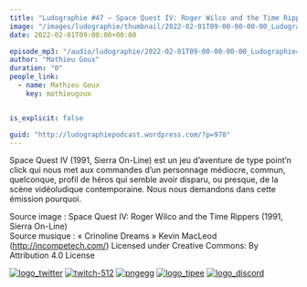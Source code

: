 ```yaml
---
title: "Ludographie #47 – Space Quest IV: Roger Wilco and the Time Rippers"
image: "/images/ludographie/thumbnail/2022-02-01T09-00-00-00-00_Ludographie47SpaceQuestIVRogerWilcoandtheTimeRippers.jpg"
date: 2022-02-01T09:00:00+00:00

episode_mp3: "/audio/ludographie/2022-02-01T09-00-00-00-00_Ludographie47SpaceQuestIVRogerWilcoandtheTimeRippers.mp3"
author: "Mathieu Goux"
duration: "0"
people_link: 
  - name: Mathieu Goux
    key: mathieugoux


is_explicit: false

guid: "http://ludographiepodcast.wordpress.com/?p=978"
---
```


<PodcastHeader/>

<!-- ECRIRE LA DESCRIPTION DE L'EPISODE SOUS CETTE LIGNE -->
<p>Space Quest IV (1991, Sierra On-Line) est un jeu d’aventure de type point’n click qui nous met aux commandes d’un personnage médiocre, commun, quelconque, profil de héros qui semble avoir disparu, ou presque, de la scène vidéoludique contemporaine. Nous nous demandons dans cette émission pourquoi.<br></p>
<p></p>
<a href="" rel="nofollow"></a>
 
<p>Source image : Space Quest IV: Roger Wilco and the Time Rippers (1991, Sierra On-Line)<br>Source musique : «&nbsp;Crinoline Dreams&nbsp;» Kevin MacLeod (<a title="http://incompetech.com/" href="http://incompetech.com/" rel="nofollow">http://incompetech.com/</a>) Licensed under Creative Commons: By Attribution 4.0 License</p>


<!--tr--><p>
<!--td--><span><a href="https://twitter.com/Gouximan" rel="nofollow"><img src="/resources/ludographie/2022-02-01T09-00-00-00-00_Ludographie47SpaceQuestIVRogerWilcoandtheTimeRippers/logo_twitter-1.png" alt="logo_twitter"></a><!--/td--></span>
<!--td--><span><a href="https://www.twitch.tv/mathieugoux" rel="nofollow"><img src="/resources/ludographie/2022-02-01T09-00-00-00-00_Ludographie47SpaceQuestIVRogerWilcoandtheTimeRippers/twitch-512-1.png" alt="twitch-512"></a><!--/td--></span>
<!--td--><span><a href="https://www.youtube.com/user/MattTheFatalifieur/videos" rel="nofollow"><img src="/resources/ludographie/2022-02-01T09-00-00-00-00_Ludographie47SpaceQuestIVRogerWilcoandtheTimeRippers/pngegg.png" alt="pngegg"></a><!--/td--></span>
<!--td--><span><a href="http://fr.tipeee.com/calvinball" rel="nofollow"><img src="/resources/ludographie/2022-02-01T09-00-00-00-00_Ludographie47SpaceQuestIVRogerWilcoandtheTimeRippers/logo_tipee-1.png" alt="logo_tipee"></a><!--/td--></span>
<!--td--><span><a href="https://discord.com/invite/4RnA9v7" rel="nofollow"><img src="/resources/ludographie/2022-02-01T09-00-00-00-00_Ludographie47SpaceQuestIVRogerWilcoandtheTimeRippers/logo_discord-1.png" alt="logo_discord"></a><!--/td--></span>
<!--/tr--></p>




<p></p>


